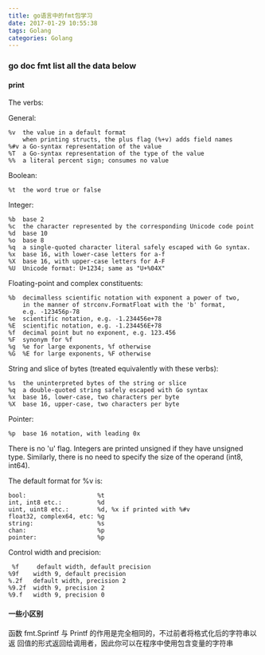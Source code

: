 ```yaml
---
title: go语言中的fmt包学习
date: 2017-01-29 10:55:38
tags: Golang
categories: Golang 
---
```

### go doc fmt list all the data below 
#### print

The verbs:

General:

    %v	the value in a default format
    	when printing structs, the plus flag (%+v) adds field names
    %#v	a Go-syntax representation of the value
    %T	a Go-syntax representation of the type of the value
    %%	a literal percent sign; consumes no value

Boolean:

    %t	the word true or false

Integer:

    %b	base 2
    %c	the character represented by the corresponding Unicode code point
    %d	base 10
    %o	base 8
    %q	a single-quoted character literal safely escaped with Go syntax.
    %x	base 16, with lower-case letters for a-f
    %X	base 16, with upper-case letters for A-F
    %U	Unicode format: U+1234; same as "U+%04X"

Floating-point and complex constituents:

    %b	decimalless scientific notation with exponent a power of two,
    	in the manner of strconv.FormatFloat with the 'b' format,
    	e.g. -123456p-78
    %e	scientific notation, e.g. -1.234456e+78
    %E	scientific notation, e.g. -1.234456E+78
    %f	decimal point but no exponent, e.g. 123.456
    %F	synonym for %f
    %g	%e for large exponents, %f otherwise
    %G	%E for large exponents, %F otherwise

String and slice of bytes (treated equivalently with these verbs):

    %s	the uninterpreted bytes of the string or slice
    %q	a double-quoted string safely escaped with Go syntax
    %x	base 16, lower-case, two characters per byte
    %X	base 16, upper-case, two characters per byte

Pointer:

    %p	base 16 notation, with leading 0x

There is no 'u' flag. Integers are printed unsigned if they have unsigned
type. Similarly, there is no need to specify the size of the operand (int8,
int64).

The default format for %v is:

    bool:                    %t
    int, int8 etc.:          %d
    uint, uint8 etc.:        %d, %x if printed with %#v
    float32, complex64, etc: %g
    string:                  %s
    chan:                    %p
    pointer:                 %p
    
Control width and precision:
    
     %f     default width, default precision
    %9f    width 9, default precision
    %.2f   default width, precision 2
    %9.2f  width 9, precision 2
    %9.f   width 9, precision 0
    
#### 一些小区别
函数 fmt.Sprintf 与 Printf 的作⽤是完全相同的，不过前者将格式化后的字符串以返 回值的形式返回给调⽤者，因此你可以在程序中使⽤包含变量的字符串
